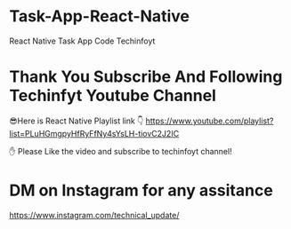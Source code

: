 # Task-App-React-Native
React Native Task App Code Techinfoyt 
# Thank You Subscribe And Following Techinfyt Youtube Channel
 😎Here is React Native Playlist link 👇
https://www.youtube.com/playlist?list=PLuHGmgpyHfRyFfNy4sYsLH-tiovC2J2IC

✋ Please Like the video and subscribe to techinfoyt channel!

# DM on Instagram for any assitance
https://www.instagram.com/technical_update/


